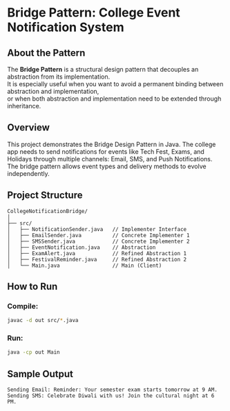 # Bridge Pattern: College Event Notification System

## About the Pattern
The **Bridge Pattern** is a structural design pattern that decouples an abstraction from its implementation.  
It is especially useful when you want to avoid a permanent binding between abstraction and implementation,  
or when both abstraction and implementation need to be extended through inheritance.


## Overview

This project demonstrates the Bridge Design Pattern in Java.
The college app needs to send notifications for events like Tech Fest, Exams, and Holidays through multiple channels: Email, SMS, and Push Notifications.
The bridge pattern allows event types and delivery methods to evolve independently.



## Project Structure

```
CollegeNotificationBridge/
│
├── src/
│   ├── NotificationSender.java   // Implementer Interface
│   ├── EmailSender.java          // Concrete Implementer 1
│   ├── SMSSender.java            // Concrete Implementer 2
│   ├── EventNotification.java    // Abstraction
│   ├── ExamAlert.java            // Refined Abstraction 1
│   ├── FestivalReminder.java     // Refined Abstraction 2
│   └── Main.java                 // Main (Client)
```



## How to Run

### Compile:

```bash
javac -d out src/*.java
```

### Run:

```bash
java -cp out Main
```



## Sample Output

```
Sending Email: Reminder: Your semester exam starts tomorrow at 9 AM.
Sending SMS: Celebrate Diwali with us! Join the cultural night at 6 PM.

```

